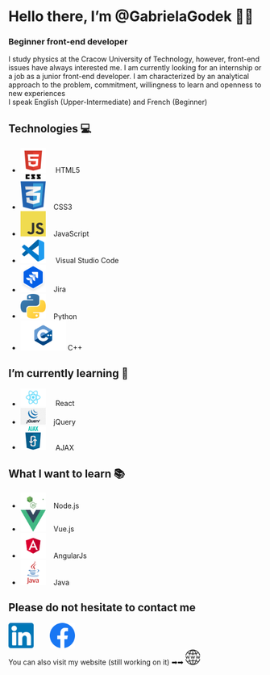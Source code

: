 # Hello there, I’m @GabrielaGodek 🖐🏻

### Beginner front-end developer 
I study physics at the Cracow University of Technology, however, front-end issues have always interested me.
I am currently looking for an internship or a job as a junior front-end developer. I am characterized by an analytical approach to the problem, commitment, willingness to learn and openness to new experiences <br/>
I speak English (Upper-Intermediate) and French (Beginner)

## Technologies 💻
- <img src="images/html.png" width="50"> &nbsp;&nbsp;&nbsp; HTML5  
- <img src="images/css.png" width="50">&nbsp;&nbsp;&nbsp; CSS3  
- <img src="images/js.png" width="50">&nbsp;&nbsp;&nbsp; JavaScript  
- <img src="images/vsc.png" width="50"> &nbsp;&nbsp;&nbsp; Visual Studio Code 
- <img src="images/jira.png" width="50">&nbsp;&nbsp;&nbsp; Jira  
- <img src="images/python.png" width="50">&nbsp;&nbsp;&nbsp; Python  
- <img src="images/cpp.png" width="90" > C++  

## I’m currently learning 📝
- <img src="images/react.png" width="50"> &nbsp;&nbsp;&nbsp; React  
- <img src="images/jquery.png" width="50">&nbsp;&nbsp;&nbsp;  jQuery  
- <img src="images/ajax.png" width="50"> &nbsp;&nbsp;&nbsp; AJAX

## What I want to learn 📚
- <img src="images/node.png" width="50">&nbsp;&nbsp;&nbsp;  Node.js
- <img src="images/vue.png" width="50">&nbsp;&nbsp;&nbsp; Vue.js
- <img src="images/angular.png" width="50">&nbsp;&nbsp;&nbsp;  AngularJs
- <img src="images/java.png" width="50">&nbsp;&nbsp;&nbsp; Java



## Please do not hesitate to contact me
<a href="https://www.linkedin.com/in/gabrielagodek/" ><img src="images/linkedin.png" width="50" ></a> &nbsp;&nbsp;&nbsp;&nbsp;&nbsp;&nbsp;
<a href="https://www.facebook.com/G0Gabis" ><img src="images/facebook.webp" width="50" ></a> <br/>
You can also visit my website (still working on it) ➡➡ <a href="gabriela-godek.pl"> <img src="images/www.png" width ="30"></a>




